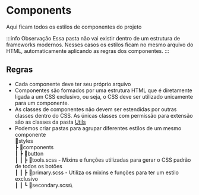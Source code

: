 # Components
Aqui ficam todos os estilos de componentes do projeto

:::info Observação
Essa pasta não vai existir dentro de um estrutura de frameworks modernos. Nesses casos os estilos ficam no mesmo arquivo do HTML, automaticamente aplicando as regras dos componentes.
:::

## Regras
- Cada componente deve ter seu próprio arquivo
- Componentes são formados por uma estrutura HTML que é diretamente ligada a um CSS exclusivo, ou seja, o CSS deve ser utilizado unicamente para um componente.
- As classes de componentes não devem ser estendidas por outras classes dentro do CSS. As únicas classes com permissão para extensão são as classes da pasta [Utils](utils.md)
- Podemos criar pastas para agrupar diferentes estilos de um mesmo componente\
	📂styles\
	┣ 📂components\
	┃ ┣ 📂button\
	┃ ┃ ┣ 📜tools.scss - Mixins e funções utilizadas para gerar o CSS padrão de todos os botões\
	┃ ┃ ┣ 📜primary.scss - Utiliza os mixins e funções para ter um estilo exclusivo\
	┃ ┃ ┗ 📜secondary.scss\
